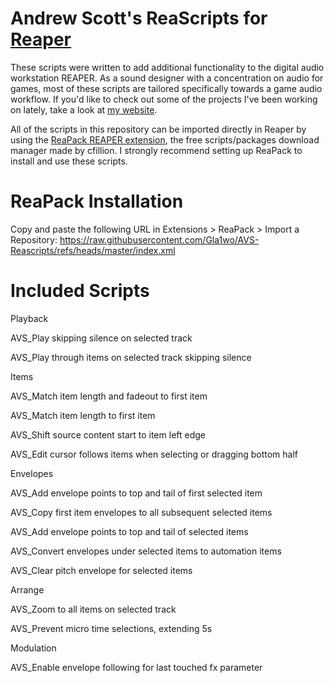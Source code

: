 # Andrew Scott's ReaScripts for [Reaper](https://www.reaper.fm/)

These scripts were written to add additional functionality to the digital audio workstation REAPER. As a sound designer with a concentration on audio for games, most of these scripts are tailored specifically towards a game audio workflow. If you'd like to check out some of the projects I've been working on lately, take a look at [my website](https://www.andrewvscott.com/).

All of the scripts in this repository can be imported directly in Reaper by using the [ReaPack REAPER extension](https://reapack.com/), the free scripts/packages download manager made by cfillion. I strongly recommend setting up ReaPack to install and use these scripts.

# ReaPack Installation

Copy and paste the following URL in Extensions > ReaPack > Import a Repository: https://raw.githubusercontent.com/Gla1wo/AVS-Reascripts/refs/heads/master/index.xml

# Included Scripts

Playback


AVS_Play skipping silence on selected track

AVS_Play through items on selected track skipping silence


Items


AVS_Match item length and fadeout to first item

AVS_Match item length to first item

AVS_Shift source content start to item left edge

AVS_Edit cursor follows items when selecting or dragging bottom half


Envelopes


AVS_Add envelope points to top and tail of first selected item

AVS_Copy first item envelopes to all subsequent selected items

AVS_Add envelope points to top and tail of selected items

AVS_Convert envelopes under selected items to automation items

AVS_Clear pitch envelope for selected items


Arrange


AVS_Zoom to all items on selected track

AVS_Prevent micro time selections, extending 5s


Modulation


AVS_Enable envelope following for last touched fx parameter